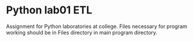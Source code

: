 # Python lab01 ETL
Assignment for Python laboratories at college.
Files necessary for program working should be in Files directory in main program directory.
